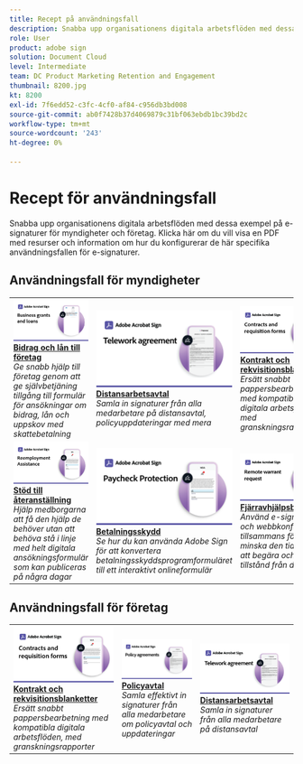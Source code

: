 ```yaml
---
title: Recept på användningsfall
description: Snabba upp organisationens digitala arbetsflöden med dessa exempel på e-signaturer för myndigheter och företag
role: User
product: adobe sign
solution: Document Cloud
level: Intermediate
team: DC Product Marketing Retention and Engagement
thumbnail: 8200.jpg
kt: 8200
exl-id: 7f6edd52-c3fc-4cf0-af84-c956db3bd008
source-git-commit: ab0f7428b37d4069879c31bf063ebdb1bc39bd2c
workflow-type: tm+mt
source-wordcount: '243'
ht-degree: 0%

---
```


# Recept för användningsfall

Snabba upp organisationens digitala arbetsflöden med dessa exempel på e-signaturer för myndigheter och företag. Klicka här om du vill visa en PDF med resurser och information om hur du konfigurerar de här specifika användningsfallen för e-signaturer.

## Användningsfall för myndigheter

<table style="table-layout:fixed">
<tr>
  <td>
    <a href="usecasegovgrants.md">
      <img alt="Bidrag och lån till företag" src="../assets/UC_Business.png" />
    </a>
    <div>
    <a href="usecasegovgrants.md"><strong>Bidrag och lån till företag</strong></a>
    </div>
    <em>Ge snabb hjälp till företag genom att ge självbetjäning tillgång till formulär för ansökningar om bidrag, lån och uppskov med skattebetalning</em>
    <br>
  </td> 
  <td>
    <a href="usecasegovtelework.md">
      <img alt="Distansarbetsavtal" src="../assets/UC_MegasignR.png" />
    </a>
    <div>
    <a href="usecasegovtelework.md"><strong>Distansarbetsavtal</strong></a>
    </div>
    <em>Samla in signaturer från alla medarbetare på distansavtal, policyuppdateringar med mera</em>
    <br>
  </td>
  <td>
    <a href="usecasegovcontracts.md">
      <img alt="Kontrakt och rekvisitionsblanketter" src="../assets/UC_WorkflowR.png" />
    </a>
    <div>
    <a href="usecasegovcontracts.md"><strong>Kontrakt och rekvisitionsblanketter</strong></a>
    </div>
    <em>Ersätt snabbt pappersbearbetning med kompatibla digitala arbetsflöden, med granskningsrapporter</em>
    <br>
  </td>
</tr>
<tr>
  <td>
    <a href="usecasegovreemployment.md">
      <img alt="Stöd till återanställning" src="../assets/UC_WebformsR.png" />
    </a>
    <div>
    <a href="usecasegovreemployment.md"><strong>Stöd till återanställning</strong></a>
    </div>
    <em>Hjälp medborgarna att få den hjälp de behöver utan att behöva stå i linje med helt digitala ansökningsformulär som kan publiceras på några dagar</em>
    <br>
  </td>
  <td>
    <a href="usecasegovpaycheck.md">
      <img alt="Betalningsskydd" src="../assets/UC_PaycheckProtectionR.png" />
    </a>
    <div>
    <a href="usecasegovpaycheck.md"><strong>Betalningsskydd</strong></a>
    </div>
    <em>Se hur du kan använda Adobe Sign för att konvertera betalningsskyddsprogramformuläret till ett interaktivt onlineformulär</em>
    <br>
  </td>
  <td>
    <a href="usecasegovremote.md">
      <img alt="Fjärravhjälpsbegäran" src="../assets/UC_Remote_WarrantR.png" />
    </a>
    <div>
    <a href="usecasegovremote.md"><strong>Fjärravhjälpsbegäran</strong></a>
    </div>
    <em>Använd e-signaturer och webbkonferenser tillsammans för att minska den tid det tar att begära och säkra tillstånd från domare</em>
    <br>
  </td>
</tr>
</table>

## Användningsfall för företag

<table style="table-layout:fixed">
<tr>
  <td>
    <a href="usecasecomcontracts.md">
      <img alt="Kontrakt och rekvisitionsblanketter" src="../assets/UC_WorkflowR.png" />
    </a>
    <div>
    <a href="usecasecomcontracts.md"><strong>Kontrakt och rekvisitionsblanketter</strong></a>
    </div>
    <em>Ersätt snabbt pappersbearbetning med kompatibla digitala arbetsflöden, med granskningsrapporter</em>
    <br>
  </td> 
  <td>
    <a href="usecasecompolicy.md">
      <img alt="Policyavtal" src="../assets/UC_Policy.png" />
    </a>
    <div>
    <a href="usecasecompolicy.md"><strong>Policyavtal</strong></a>
    </div>
    <em>Samla effektivt in signaturer från alla medarbetare om policyavtal och uppdateringar</em>
    <br>
  </td>
  <td>
    <a href="usecasecomtelework.md">
      <img alt="Distansarbetsavtal" src="../assets/UC_MegasignR.png" />
    </a>
    <div>
    <a href="usecasecomtelework.md"><strong>Distansarbetsavtal</strong></a>
    </div>
    <em>Samla in signaturer från alla medarbetare på distansavtal</em>
    <br>
  </td>
</tr>
</table>
